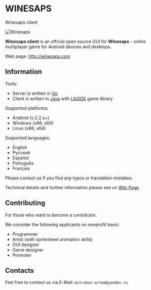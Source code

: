 # WINESAPS
Winesaps client

![Winesaps](http://winesaps.com/winesaps.png)

**Winesaps client** is an official open source GUI for **Winesaps** - online multiplayer game for Android devices and desktops.

Web page: <http://winesaps.com>

## Information ##
Tools:
* Server is written in [Go](https://golang.org)
* Client is written in [Java](https://www.java.com) with [LibGDX](https://libgdx.badlogicgames.com) game library

Supported platforms:
* Android (v.2.2.x+)
* Windows (x86, x64)
* Linux (x86, x64)

Supported languages:
* English
* Русский
* Español
* Português
* Français

Please contact us if you find any typos or translation mistakes.

Technical details and further information please see on [Wiki Page](https://github.com/mitrakov/winesaps/wiki)

## Contributing ##
For those who want to become a contributor.

We consider the following applicants on nonprofit basis:
* Programmer
* Artist (with spritesheet animation skills)
* GUI designer
* Game designer
* Promoter

## Contacts ##
Feel free to contact us via E-Mail: `mitrakov-artem@yandex.ru`
